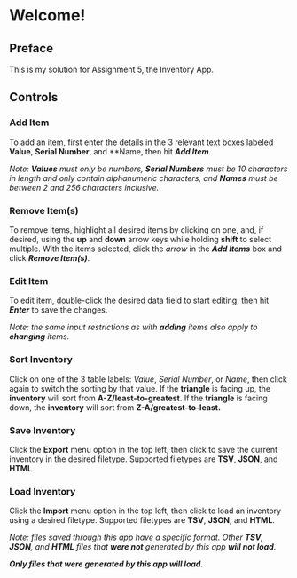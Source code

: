 # Welcome!

## Preface
This is my solution for Assignment 5, the Inventory
App.

## Controls

### Add Item
To add an item, first enter the details in the 3 relevant text
boxes labeled **Value**, **Serial Number**, and **Name, then hit 
***Add Item***.

*Note:* ***Values** must only be numbers,* ***Serial Numbers** must 
be 10 characters in length and only contain alphanumeric characters, 
and* ***Names** must be between 2 and 256 characters inclusive.*

### Remove Item(s)

To remove items, highlight all desired items by clicking on one,
and, if desired, using the **up** and **down** arrow keys while 
holding **shift** to select multiple. With the items selected, click 
the *arrow* in the ***Add Items*** box and click ***Remove Item(s)***.

### Edit Item
To edit item, double-click the desired data field to start editing,
then hit ***Enter*** to save the changes. 

*Note: the same input restrictions as with* ***adding** items also apply
to* ***changing** items.*

### Sort Inventory
Click on one of the 3 table labels: *Value*, *Serial Number*, or *Name*,
then click again to switch the sorting by that value. If the **triangle** is
facing up, the **inventory** will sort from **A-Z/least-to-greatest**. If the 
**triangle** is facing down, the **inventory** will sort from **Z-A/greatest-to-least.**

### Save Inventory
Click the **Export** menu option in the top left, then click to save the current
inventory in the desired filetype. Supported filetypes are **TSV**, **JSON**, and
**HTML**.

### Load Inventory
Click the **Import** menu option in the top left, then click to load an inventory
using a desired filetype. Supported filetypes are **TSV**, **JSON**, and
**HTML**.

*Note: files saved through this app have a specific format. Other **TSV**, **JSON**, and
**HTML** files that* ***were not** generated by this app* ***will not load***. 

***Only files that were generated by this app will load.***

